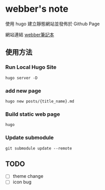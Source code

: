 # webber's note

使用 hugo 建立靜態網站並發佈於 Github Page

網站連結 [webber筆記本](https://webberwu7.github.io/WebberWuBlog/)


## 使用方法
### Run Local Hugo Site
```shell
hugo server -D 
```

### add new page
```shell
hugo new posts/{title_name}.md
```


### Build static web page
```shell
hugo
```

### Update submodule
```shell
git submodule update --remote
```

## TODO
- [ ] theme change
- [ ] icon bug